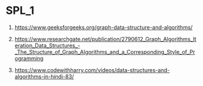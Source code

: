 # SPL_1

1. https://www.geeksforgeeks.org/graph-data-structure-and-algorithms/

2. https://www.researchgate.net/publication/2790612_Graph_Algorithms_Iteration_Data_Structures_-_The_Structure_of_Graph_Algorithms_and_a_Corresponding_Style_of_Programming

3. https://www.codewithharry.com/videos/data-structures-and-algorithms-in-hindi-83/

